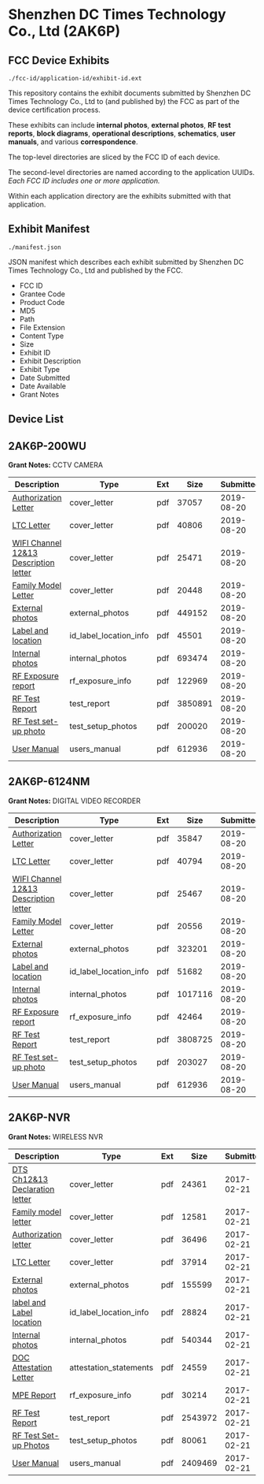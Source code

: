 # Shenzhen DC Times Technology Co., Ltd (2AK6P)
## FCC Device Exhibits

```
./fcc-id/application-id/exhibit-id.ext
```

This repository contains the exhibit documents submitted by Shenzhen DC Times Technology Co., Ltd to (and published by) the FCC as part of the device certification process.

These exhibits can include **internal photos**, **external photos**, **RF test reports**, **block diagrams**, **operational descriptions**, **schematics**, **user manuals**, and various **correspondence**.

The top-level directories are sliced by the FCC ID of each device.

The second-level directories are named according to the application UUIDs. *Each FCC ID includes one or more application.*

Within each application directory are the exhibits submitted with that application. 

## Exhibit Manifest

```
./manifest.json
```

JSON manifest which describes each exhibit submitted by Shenzhen DC Times Technology Co., Ltd and published by the FCC.

- FCC ID
- Grantee Code
- Product Code
- MD5
- Path
- File Extension
- Content Type
- Size
- Exhibit ID
- Exhibit Description
- Exhibit Type
- Date Submitted
- Date Available
- Grant Notes

## Device List
## 2AK6P-200WU
**Grant Notes:** CCTV CAMERA

| Description | Type | Ext | Size | Submitted | Available |
| ----------- | ---- | --- | ---- | --------- | --------- |
| [Authorization Letter](2AK6P-200WU/c7de8315d50be38bd93aca1c656b4781/4405200.pdf) | cover_letter | pdf | 37057 | 2019-08-20 | 2019-08-20 |
| [LTC Letter](2AK6P-200WU/c7de8315d50be38bd93aca1c656b4781/4405201.pdf) | cover_letter | pdf | 40806 | 2019-08-20 | 2019-08-20 |
| [WIFI Channel 12&13 Description letter](2AK6P-200WU/c7de8315d50be38bd93aca1c656b4781/4405202.pdf) | cover_letter | pdf | 25471 | 2019-08-20 | 2019-08-20 |
| [Family Model Letter](2AK6P-200WU/c7de8315d50be38bd93aca1c656b4781/4405203.pdf) | cover_letter | pdf | 20448 | 2019-08-20 | 2019-08-20 |
| [External photos](2AK6P-200WU/c7de8315d50be38bd93aca1c656b4781/4405204.pdf) | external_photos | pdf | 449152 | 2019-08-20 | 2019-08-20 |
| [Label and location](2AK6P-200WU/c7de8315d50be38bd93aca1c656b4781/4405205.pdf) | id_label_location_info | pdf | 45501 | 2019-08-20 | 2019-08-20 |
| [Internal photos](2AK6P-200WU/c7de8315d50be38bd93aca1c656b4781/4405206.pdf) | internal_photos | pdf | 693474 | 2019-08-20 | 2019-08-20 |
| [RF Exposure report](2AK6P-200WU/c7de8315d50be38bd93aca1c656b4781/4405208.pdf) | rf_exposure_info | pdf | 122969 | 2019-08-20 | 2019-08-20 |
| [RF Test Report](2AK6P-200WU/c7de8315d50be38bd93aca1c656b4781/4405211.pdf) | test_report | pdf | 3850891 | 2019-08-20 | 2019-08-20 |
| [RF Test set-up photo](2AK6P-200WU/c7de8315d50be38bd93aca1c656b4781/4405212.pdf) | test_setup_photos | pdf | 200020 | 2019-08-20 | 2019-08-20 |
| [User Manual](2AK6P-200WU/c7de8315d50be38bd93aca1c656b4781/4405196.pdf) | users_manual | pdf | 612936 | 2019-08-20 | 2019-08-20 |
## 2AK6P-6124NM
**Grant Notes:** DIGITAL VIDEO RECORDER

| Description | Type | Ext | Size | Submitted | Available |
| ----------- | ---- | --- | ---- | --------- | --------- |
| [Authorization Letter](2AK6P-6124NM/5556fd838367cdd846b2b0f424d46060/4405186.pdf) | cover_letter | pdf | 35847 | 2019-08-20 | 2019-08-20 |
| [LTC Letter](2AK6P-6124NM/5556fd838367cdd846b2b0f424d46060/4405187.pdf) | cover_letter | pdf | 40794 | 2019-08-20 | 2019-08-20 |
| [WIFI Channel 12&13 Description letter](2AK6P-6124NM/5556fd838367cdd846b2b0f424d46060/4405188.pdf) | cover_letter | pdf | 25467 | 2019-08-20 | 2019-08-20 |
| [Family Model Letter](2AK6P-6124NM/5556fd838367cdd846b2b0f424d46060/4405189.pdf) | cover_letter | pdf | 20556 | 2019-08-20 | 2019-08-20 |
| [External photos](2AK6P-6124NM/5556fd838367cdd846b2b0f424d46060/4405190.pdf) | external_photos | pdf | 323201 | 2019-08-20 | 2019-08-20 |
| [Label and location](2AK6P-6124NM/5556fd838367cdd846b2b0f424d46060/4405191.pdf) | id_label_location_info | pdf | 51682 | 2019-08-20 | 2019-08-20 |
| [Internal photos](2AK6P-6124NM/5556fd838367cdd846b2b0f424d46060/4405192.pdf) | internal_photos | pdf | 1017116 | 2019-08-20 | 2019-08-20 |
| [RF Exposure report](2AK6P-6124NM/5556fd838367cdd846b2b0f424d46060/4405194.pdf) | rf_exposure_info | pdf | 42464 | 2019-08-20 | 2019-08-20 |
| [RF Test Report](2AK6P-6124NM/5556fd838367cdd846b2b0f424d46060/4405197.pdf) | test_report | pdf | 3808725 | 2019-08-20 | 2019-08-20 |
| [RF Test set-up photo](2AK6P-6124NM/5556fd838367cdd846b2b0f424d46060/4405198.pdf) | test_setup_photos | pdf | 203027 | 2019-08-20 | 2019-08-20 |
| [User Manual](2AK6P-6124NM/5556fd838367cdd846b2b0f424d46060/4405196.pdf) | users_manual | pdf | 612936 | 2019-08-20 | 2019-08-20 |
## 2AK6P-NVR
**Grant Notes:** WIRELESS NVR

| Description | Type | Ext | Size | Submitted | Available |
| ----------- | ---- | --- | ---- | --------- | --------- |
| [DTS Ch12&13 Declaration letter](2AK6P-NVR/e564ccf8df073a967fcb42a66cb7620b/3289714.pdf) | cover_letter | pdf | 24361 | 2017-02-21 | 2017-02-21 |
| [Family model letter](2AK6P-NVR/e564ccf8df073a967fcb42a66cb7620b/3289715.pdf) | cover_letter | pdf | 12581 | 2017-02-21 | 2017-02-21 |
| [Authorization letter](2AK6P-NVR/e564ccf8df073a967fcb42a66cb7620b/3289712.pdf) | cover_letter | pdf | 36496 | 2017-02-21 | 2017-02-21 |
| [LTC Letter](2AK6P-NVR/e564ccf8df073a967fcb42a66cb7620b/3289713.pdf) | cover_letter | pdf | 37914 | 2017-02-21 | 2017-02-21 |
| [External photos](2AK6P-NVR/e564ccf8df073a967fcb42a66cb7620b/3289716.pdf) | external_photos | pdf | 155599 | 2017-02-21 | 2017-02-21 |
| [label and Label location](2AK6P-NVR/e564ccf8df073a967fcb42a66cb7620b/3289717.pdf) | id_label_location_info | pdf | 28824 | 2017-02-21 | 2017-02-21 |
| [Internal photos](2AK6P-NVR/e564ccf8df073a967fcb42a66cb7620b/3289718.pdf) | internal_photos | pdf | 540344 | 2017-02-21 | 2017-02-21 |
| [DOC Attestation Letter](2AK6P-NVR/e564ccf8df073a967fcb42a66cb7620b/3289710.pdf) | attestation_statements | pdf | 24559 | 2017-02-21 | 2017-02-21 |
| [MPE Report](2AK6P-NVR/e564ccf8df073a967fcb42a66cb7620b/3289720.pdf) | rf_exposure_info | pdf | 30214 | 2017-02-21 | 2017-02-21 |
| [RF Test Report](2AK6P-NVR/e564ccf8df073a967fcb42a66cb7620b/3289723.pdf) | test_report | pdf | 2543972 | 2017-02-21 | 2017-02-21 |
| [RF Test Set-up Photos](2AK6P-NVR/e564ccf8df073a967fcb42a66cb7620b/3289724.pdf) | test_setup_photos | pdf | 80061 | 2017-02-21 | 2017-02-21 |
| [User Manual](2AK6P-NVR/e564ccf8df073a967fcb42a66cb7620b/3289722.pdf) | users_manual | pdf | 2409469 | 2017-02-21 | 2017-02-21 |
